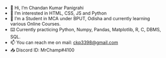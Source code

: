 - 👋 Hi, I’m Chandan Kumar Panigrahi
- 👀 I’m interested in HTML, CSS, JS and Python
- 🌱 I’m a Student in MCA under BPUT, Odisha and currently learning various Online Courses.
- ⌨️ Currently practicing Python, Numpy, Pandas, Matplotlib, R, C, DBMS, SQL.
- 📫 You can reach me on mail: ckp3398@gmail.com
- 📥 Discord ID: MrChamp#4100

<!---
chandankumarpanigrahi/chandankumarpanigrahi is a ✨ special ✨ repository because its `README.md` (this file) appears on your GitHub profile.
You can click the Preview link to take a look at your changes.
--->
